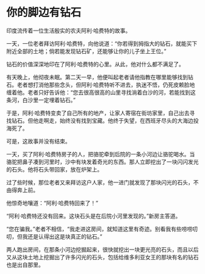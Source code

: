 # 你的脚边有钻石

印度流传着一位生活殷实的农夫阿利·哈费特的故事。 

一天，一位老者拜访阿利·哈费特，向他说道：“你若得到拇指大的钻石，就能买下附近全部的土地；倘若能发现钻石矿，还能够让你的儿子坐上王位。” 

钻石的价值深深地印在了阿利·哈费特的心里。从此，他对什么都不满足了。 

有天晚上，他彻夜未眠。第二天一早，他便叫起老者请他指教在哪里能够找到钻石。老者想打消他那些念头，但阿利·哈费特听不进去，执迷不悟，仍死皮赖脸地缠着他。老者只好告诉他：“您去很高很高的山里寻找淌着白沙的河，若能找到这条河，白沙里一定埋着钻石。” 

于是，阿利·哈费特变卖了自己所有的地产，让家人寄宿在街坊家里，自己出去寻找钻石。但他走啊走，始终没有找到宝藏。他终于失望，在西班牙尽头的大海边投海死了。 

可是，这故事并没有结束。 

一天，买了阿利·哈费特房子的人，把骆驼牵到后院的一条小河边让骆驼喝水。当骆驼把鼻子凑到河里时，沙中有块发着奇光的东西。那人立即挖出了一块闪闪发光的石头。他将石头带回家，放在炉架上。 

过了些时候，那位老者又来拜访这户人家，他一进门就发现了那块闪光的石头，不由得奔上前。 

他惊奇地嚷道：“阿利·哈费特回来了！” 

“阿利·哈费特还没有回来。这块石头是在后院小河里发现的。”新房主答道。 

“您在骗我。”老者不相信，“我走进这房间，就知道这里有奇迹。别看我有些唠唠叨叨，但我还是认得出这是块真正的钻石。” 

两人跑出房间，在那条小河边挖掘起来，很快就挖出一块更光亮的石头，而且以后又从这块土地上挖掘出了许多闪光的石头，包括给维多利亚女王的那块有名的钻石也是出自那里。
 